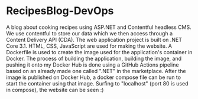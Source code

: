 # RecipesBlog-DevOps
A blog about cooking recipes using ASP.NET and Contentful headless CMS.
We use contentful to store our data which we then access through a Content Delivery API (CDA). The web application project is built on .NET Core 3.1.
HTML, CSS, JavaScript are used for making the website.
A Dockerfile is used to create the image used for the application's container in Docker.
The process of building the application, building the image, and pushing it onto my Docker Hub is done using a GitHub Actions pipeline based on an already made one called ".NET" in the marketplace.
After the image is published on Docker Hub, a docker compose file can be run to start the container using that image.
Surfing to "localhost" (port 80 is used in compose), the website can be seen :)
